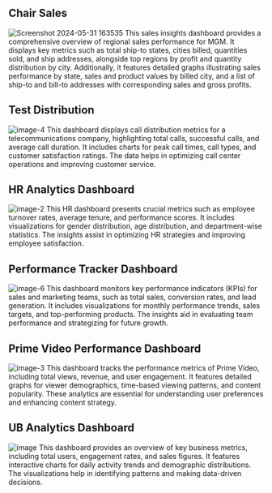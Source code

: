 ## Chair Sales 
![Screenshot 2024-05-31 163535](https://github.com/aksheyram/POWER-BI/assets/103969338/004895d3-d3c1-4b3d-a91e-58017aff9200) 
This sales insights dashboard provides a comprehensive overview of regional sales performance for MGM. It displays key metrics such as total ship-to states, cities billed, quantities sold, and ship addresses, alongside top regions by profit and quantity distribution by city. Additionally, it features detailed graphs illustrating sales performance by state, sales and product values by billed city, and a list of ship-to and bill-to addresses with corresponding sales and gross profits.

## Test Distribution
![image-4](https://github.com/aksheyram/POWER-BI/assets/114769931/01b98b44-60e1-485d-bdf1-4deca6269443)
This dashboard displays call distribution metrics for a telecommunications company, highlighting total calls, successful calls, and average call duration. It includes charts for peak call times, call types, and customer satisfaction ratings. The data helps in optimizing call center operations and improving customer service.

## HR Analytics Dashboard
![image-2](https://github.com/aksheyram/POWER-BI/assets/114769931/f2bbb90e-5a0d-41e6-9541-702957a4bdce)
This HR dashboard presents crucial metrics such as employee turnover rates, average tenure, and performance scores. It includes visualizations for gender distribution, age distribution, and department-wise statistics. The insights assist in optimizing HR strategies and improving employee satisfaction.


## Performance Tracker Dashboard
![image-6](https://github.com/aksheyram/POWER-BI/assets/114769931/a511b60b-3af8-4a17-a201-8cc31fa5d054)
This dashboard monitors key performance indicators (KPIs) for sales and marketing teams, such as total sales, conversion rates, and lead generation. It includes visualizations for monthly performance trends, sales targets, and top-performing products. The insights aid in evaluating team performance and strategizing for future growth.

## Prime Video Performance Dashboard
![image-3](https://github.com/aksheyram/POWER-BI/assets/114769931/5aea5ae5-4a1b-4065-9102-f98ed2ab935b)
This dashboard tracks the performance metrics of Prime Video, including total views, revenue, and user engagement. It features detailed graphs for viewer demographics, time-based viewing patterns, and content popularity. These analytics are essential for understanding user preferences and enhancing content strategy.

## UB Analytics Dashboard
![image](https://github.com/aksheyram/POWER-BI/assets/114769931/644d0d6e-267d-4a47-9062-79d7dd10b7bd)
This dashboard provides an overview of key business metrics, including total users, engagement rates, and sales figures. It features interactive charts for daily activity trends and demographic distributions. The visualizations help in identifying patterns and making data-driven decisions.
